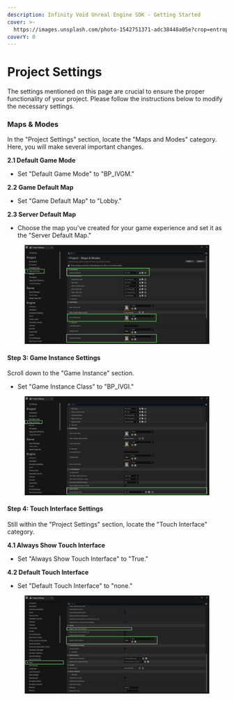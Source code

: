 ```yaml
---
description: Infinity Void Unreal Engine SDK - Getting Started
cover: >-
  https://images.unsplash.com/photo-1542751371-adc38448a05e?crop=entropy&cs=tinysrgb&fm=jpg&ixid=MnwxOTcwMjR8MHwxfHNlYXJjaHwzfHxnYW1pbmd8ZW58MHx8fHwxNjYzOTI1MzI5&ixlib=rb-1.2.1&q=80
coverY: 0
---
```


# Project Settings

The settings mentioned on this page are crucial to ensure the proper functionality of your project. Please follow the instructions below to modify the necessary settings.

### Maps & Modes

In the "Project Settings" section, locate the "Maps and Modes" category. Here, you will make several important changes.

**2.1 Default Game Mode**

* Set "Default Game Mode" to "BP\_IVGM."

**2.2 Game Default Map**

* Set "Game Default Map" to "Lobby."

**2.3 Server Default Map**

* Choose the map you've created for your game experience and set it as the "Server Default Map."

<figure><img src="../../../../.gitbook/assets/GM.png" alt=""><figcaption></figcaption></figure>

#### Step 3: Game Instance Settings

Scroll down to the "Game Instance" section.

* Set "Game Instance Class" to "BP\_IVGI."

<figure><img src="../../../../.gitbook/assets/gi.png" alt=""><figcaption></figcaption></figure>

#### Step 4: Touch Interface Settings

Still within the "Project Settings" section, locate the "Touch Interface" category.

**4.1 Always Show Touch Interface**

* Set "Always Show Touch Interface" to "True."

**4.2 Default Touch Interface**

* Set "Default Touch Interface" to "none."

<figure><img src="../../../../.gitbook/assets/input.png" alt=""><figcaption></figcaption></figure>

